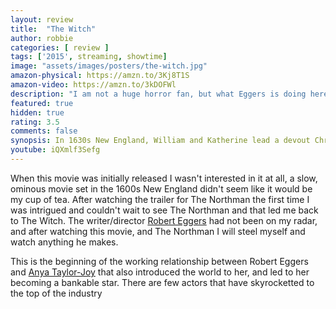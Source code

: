 ```yaml
---
layout: review
title:  "The Witch"
author: robbie
categories: [ review ]
tags: ['2015', streaming, showtime]
image: "assets/images/posters/the-witch.jpg"
amazon-physical: https://amzn.to/3Kj8T1S
amazon-video: https://amzn.to/3kDOFWl
description: "I am not a huge horror fan, but what Eggers is doing here is creepy and unsettling in the most entertaining way."
featured: true
hidden: true
rating: 3.5
comments: false
synopsis: In 1630s New England, William and Katherine lead a devout Christian life with five children, homesteading on the edge of an impassable wilderness, exiled from their settlement when William defies the local church. When their newborn son vanishes and crops mysteriously fail, the family turns on one another.
youtube: iQXmlf3Sefg
---
```


When this movie was initially released I wasn't interested in it at all, a slow, ominous movie set in the 1600s New England didn't seem like it would be my cup of tea.  After watching the trailer for The Northman the first time I was intrigued and couldn't wait to see The Northman and that led me back to The Witch.  The writer/director <a href="https://www.imdb.com/name/nm3211470/">Robert Eggers</a> had not been on my radar, and after watching this movie, and The Northman I will steel myself and watch anything he makes.

This is the beginning of the working relationship between Robert Eggers and <a href="https://www.imdb.com/name/nm5896355/">Anya Taylor-Joy</a> that also introduced the world to her, and led to her becoming a bankable star.  There are few actors that have skyrocketted to the top of the industry 
